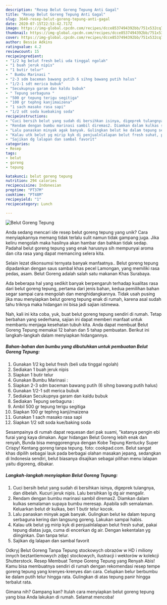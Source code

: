 ```yaml
---
description: "Resep Belut Goreng Tepung Anti Gagal"
title: "Resep Belut Goreng Tepung Anti Gagal"
slug: 3640-resep-belut-goreng-tepung-anti-gagal
date: 2020-07-15T22:53:42.717Z
image: https://img-global.cpcdn.com/recipes/dcce8537494392bb/751x532cq70/belut-goreng-tepung-foto-resep-utama.jpg
thumbnail: https://img-global.cpcdn.com/recipes/dcce8537494392bb/751x532cq70/belut-goreng-tepung-foto-resep-utama.jpg
cover: https://img-global.cpcdn.com/recipes/dcce8537494392bb/751x532cq70/belut-goreng-tepung-foto-resep-utama.jpg
author: Bessie Adkins
ratingvalue: 4.2
reviewcount: 15
recipeingredient:
- "1/2 kg belut fresh beli uda tinggal ngolah"
- "1 buah jeruk nipis"
- "1 butir telur"
- " Bumbu Marinasi "
- "2-3 sdm baceman bawang putih 6 sihng bawang putih halus"
- "1/2-1 sdt merica bubuk"
- "Secukupnya garam dan kaldu bubuk"
- " Tepung serbaguna "
- "500 gr tepung terigu segitiga"
- "100 gr tephng kanjimaizena"
- "1 sach masako rasa sapi"
- "1/2 sdt soda kuebaking soda"
recipeinstructions:
- "Cuci bersih belut yang sudah di bersihkan isinya, digeprek tulangnya, dan dibelah. Kucuri jeruk nipis. Lalu bersihkan lg dg air mengalir."
- "Rendam dengan bumbu marinasi sambil diremas2. Diamkan dalam kulkas semalaman supaya bumbu meresap. Apabila sdh semalaman. Keluarkan belut dr kulkas, beri 1 butir telur kocok."
- "Lalu panaskan minyak agak banyak. Gulingkan belut ke dalam tepung serbaguna kering dan langsung goreng. Lakukan sampai habis."
- "Kalau utk belut yg mirip kyk di penjualnlalapan belut fresh suhat, pakai tepung diatas juga, cuma di encerkan dg air. Dengan kekentalan yg diinginkan. Dan tanpa telur."
- "Sajikan dg lalapan dan sambal favorit"
categories:
- Resep
tags:
- belut
- goreng
- tepung

katakunci: belut goreng tepung 
nutrition: 294 calories
recipecuisine: Indonesian
preptime: "PT37M"
cooktime: "PT48M"
recipeyield: "1"
recipecategory: Lunch

---
```



![Belut Goreng Tepung](https://img-global.cpcdn.com/recipes/dcce8537494392bb/751x532cq70/belut-goreng-tepung-foto-resep-utama.jpg)

Anda sedang mencari ide resep belut goreng tepung yang unik? Cara menyiapkannya memang tidak terlalu sulit namun tidak gampang juga. Jika keliru mengolah maka hasilnya akan hambar dan bahkan tidak sedap. Padahal belut goreng tepung yang enak harusnya sih mempunyai aroma dan cita rasa yang dapat memancing selera kita.

Selain lezat dikonsumsi ternyata banyak manfaatnya.. Belut goreng tepung dipadankan dengan saus sambal khas pecel Lamongan, yang memiliki rasa pedas, asam. Belut Goreng adalah salah satu makanan Khas Surabaya.

Ada beberapa hal yang sedikit banyak berpengaruh terhadap kualitas rasa dari belut goreng tepung, pertama dari jenis bahan, kedua pemilihan bahan segar sampai cara mengolah dan menghidangkannya. Tidak usah pusing jika mau menyiapkan belut goreng tepung enak di rumah, karena asal sudah tahu triknya maka hidangan ini bisa jadi sajian istimewa.


Nah, kali ini kita coba, yuk, buat belut goreng tepung sendiri di rumah. Tetap berbahan yang sederhana, sajian ini dapat memberi manfaat untuk membantu menjaga kesehatan tubuh kita. Anda dapat membuat Belut Goreng Tepung memakai 12 bahan dan 5 tahap pembuatan. Berikut ini langkah-langkah dalam menyiapkan hidangannya.

<!--inarticleads1-->

##### Bahan-bahan dan bumbu yang dibutuhkan untuk pembuatan Belut Goreng Tepung:

1. Gunakan 1/2 kg belut fresh (beli uda tinggal ngolah)
1. Sediakan 1 buah jeruk nipis
1. Siapkan 1 butir telur
1. Gunakan  Bumbu Marinasi :
1. Siapkan 2-3 sdm baceman bawang putih (6 sihng bawang putih halus)
1. Gunakan 1/2-1 sdt merica bubuk
1. Sediakan Secukupnya garam dan kaldu bubuk
1. Sediakan  Tepung serbaguna :
1. Ambil 500 gr tepung terigu segitiga
1. Siapkan 100 gr tephng kanji/maizena
1. Gunakan 1 sach masako rasa sapi
1. Siapkan 1/2 sdt soda kue/baking soda


Sesampainya di rumah dapat requesan dari pak suami, &#34;katanya pengin ebi furai yang kaya dimakan. Agar hidangan Belut Goreng lebih enak dan renyah, Bunda bisa menggorengnya dengan Kobe Tepung Kentucky Super Crispy! Kentang goreng tanpa tepung. foto: cookpad.com. Belut sangat khas dipilih sebagai lauk pada berbagai olahan masakan jepang, sedangkan di Indonesia sendiri, belut biasanya disajikan sebagai pilihan menu lalapan yaitu digoreng, dibakar. 

<!--inarticleads2-->

##### Langkah-langkah menyiapkan Belut Goreng Tepung:

1. Cuci bersih belut yang sudah di bersihkan isinya, digeprek tulangnya, dan dibelah. Kucuri jeruk nipis. Lalu bersihkan lg dg air mengalir.
1. Rendam dengan bumbu marinasi sambil diremas2. Diamkan dalam kulkas semalaman supaya bumbu meresap. Apabila sdh semalaman. Keluarkan belut dr kulkas, beri 1 butir telur kocok.
1. Lalu panaskan minyak agak banyak. Gulingkan belut ke dalam tepung serbaguna kering dan langsung goreng. Lakukan sampai habis.
1. Kalau utk belut yg mirip kyk di penjualnlalapan belut fresh suhat, pakai tepung diatas juga, cuma di encerkan dg air. Dengan kekentalan yg diinginkan. Dan tanpa telur.
1. Sajikan dg lalapan dan sambal favorit


Odkryj Belut Goreng Tanpa Tepung stockowych obrazów w HD i miliony innych beztantiemowych zdjęć stockowych, ilustracji i wektorów w kolekcji Shutterstock. Resep Membuat Tempe Goreng Tepung yang Renyah Abis! Kamu bisa membuatnya sendiri di rumah dengan rekomendasi resep tempe goreng tepung yang krenyes-krenyes dan cara. Celupkan belur berbumbu ke dalam putih telur hingga rata. Gulingkan di atas tepung panir hingga terbalut rata. 

Gimana nih? Gampang kan? Itulah cara menyiapkan belut goreng tepung yang bisa Anda lakukan di rumah. Selamat mencoba!
